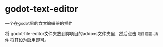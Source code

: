 # godot-text-editor
一个在godot里的文本编辑器的插件

将 godot-file-editor文件夹放到你项目的addons文件夹里，然后点击 `项目设置-插件` 将其设为启用即可。
